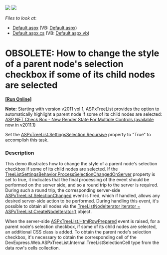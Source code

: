 <!-- default badges list -->
[![](https://img.shields.io/badge/Open_in_DevExpress_Support_Center-FF7200?style=flat-square&logo=DevExpress&logoColor=white)](https://supportcenter.devexpress.com/ticket/details/E2157)
[![](https://img.shields.io/badge/📖_How_to_use_DevExpress_Examples-e9f6fc?style=flat-square)](https://docs.devexpress.com/GeneralInformation/403183)
<!-- default badges end -->
<!-- default file list -->
*Files to look at*:

* [Default.aspx](./CS/WebSite/Default.aspx) (VB: [Default.aspx](./VB/WebSite/Default.aspx))
* [Default.aspx.cs](./CS/WebSite/Default.aspx.cs) (VB: [Default.aspx.vb](./VB/WebSite/Default.aspx.vb))
<!-- default file list end -->
# OBSOLETE: How to change the style of a parent node's selection checkbox if some of its child nodes are selected
<!-- run online -->
**[[Run Online]](https://codecentral.devexpress.com/e2157)**
<!-- run online end -->


<p><strong>N</strong><strong>o</strong><strong>te:</strong> Starting with version v2011 vol 1, ASPxTreeList provides the option to automatically highlight a parent node if some of its child nodes are selected:<br />
<a href="http://community.devexpress.com/blogs/aspnet/archive/2011/04/26/asp-net-check-box-new-render-state-for-multiple-controls-coming-soon-in-2011-volume-1.aspx"><u>ASP.NET Check Box - New Render State For Multiple Controls (available now in v2011.1)</u></a></p><p>Set the <a href="http://documentation.devexpress.com/#AspNet/DevExpressWebASPxTreeListTreeListSettingsSelection_Recursivetopic"><u>ASPxTreeList.SettingsSelection.Recursive</u></a> property to "True" to accomplish this task.</p>


<h3>Description</h3>

<p>This demo illustrates how to change the style of a parent node&#39;s selection checkbox if some of its child nodes are selected. If the <a href="http://documentation.devexpress.com/#AspNet/DevExpressWebASPxTreeListTreeListSettingsBehavior_ProcessSelectionChangedOnServertopic"><u>TreeListSettingsBehavior.ProcessSelectionChangedOnServer</u></a> property is set to true, it indicates that the final processing of the event should be performed on the server side, and so a round trip to the server is required. During such a round trip, the corresponding server-side <a href="http://documentation.devexpress.com/#AspNet/DevExpressWebASPxTreeListASPxTreeList_SelectionChangedtopic"><u>ASPxTreeList.SelectionChanged</u></a> event is fired, which if handled, allows any desired server-side action to be performed. During handling this event, it&#39;s possible to obtain all nodes via the <a href="http://documentation.devexpress.com/#AspNet/DevExpressWebASPxTreeListASPxTreeList_CreateNodeIteratortopic"><u>TreeListNodeIterator iterator = ASPxTreeList.CreateNodeIterator()</u></a> object. </p><p>When the server-side <a href="http://documentation.devexpress.com/#AspNet/DevExpressWebASPxTreeListASPxTreeList_HtmlRowPreparedtopic"><u>ASPxTreeList.HtmlRowPrepared</u></a> event is raised, for a parent node&#39;s selection checkbox, if some of its child nodes are selected, an additional CSS class is added. To obtain the parent node&#39;s selection checkbox, it&#39;s necessary to obtain the corresponding cell of the DevExpress.Web.ASPxTreeList.Internal.TreeListSelectionCell type from the data row&#39;s cells collection.</p>

<br/>


